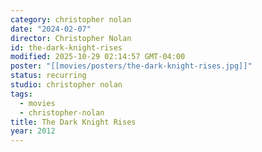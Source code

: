 ```yaml
---
category: christopher nolan
date: "2024-02-07"
director: Christopher Nolan
id: the-dark-knight-rises
modified: 2025-10-29 02:14:57 GMT-04:00
poster: "[[movies/posters/the-dark-knight-rises.jpg]]"
status: recurring
studio: christopher nolan
tags:
  - movies
  - christopher-nolan
title: The Dark Knight Rises
year: 2012
---
```

